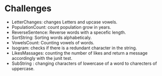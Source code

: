 # Challenges
- LetterChanges: changes Letters and upcase vowels.
- PopulationCount: count population grow in years.
- ReverseSentence: Reverse words with a specefic length.
- SortString: Sorting words alphabeticaly.
- VowelsCount: Counting vowels of words.
- Isogram: checks if there is a redundant character in the        string.
- LikesMassages: counting the number of likes and return a       message accordingly with the junit test.
- SubString : changing  characters of lowercase of a word to      charecters of uppercase.  